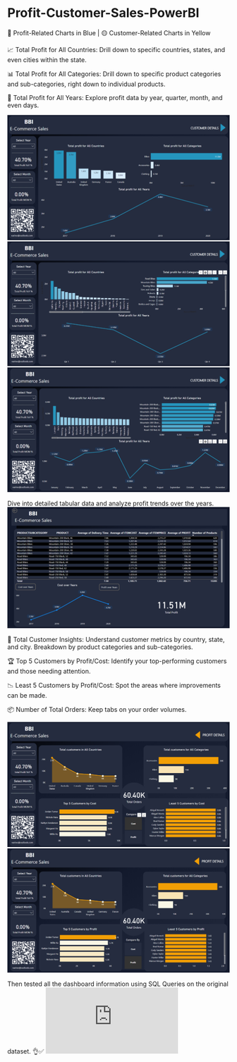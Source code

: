 # Profit-Customer-Sales-PowerBI
🔵 Profit-Related Charts in Blue | 🟡 Customer-Related Charts in Yellow

📈 Total Profit for All Countries:
Drill down to specific countries, states, and even cities within the state.

📊 Total Profit for All Categories:
Drill down to specific product categories and sub-categories, right down to individual products.

📆 Total Profit for All Years:
Explore profit data by year, quarter, month, and even days.

![Total Profit for all countries all categories by year](https://github.com/varino-alfried/Profit-Customer-Sales-PowerBI/blob/bbf677061f562b58a8bf9ae9b8f830b05e913f7b/Total%20Profit%20for%20all%20countries%20all%20categories%20by%20year.png "Total Profit for all countries all categories by year")
![drill down to Total Profit for all states all sub-categories by quarter](https://github.com/varino-alfried/Profit-Customer-Sales-PowerBI/blob/bbf677061f562b58a8bf9ae9b8f830b05e913f7b/drill%20down%20to%20Total%20Profit%20for%20all%20states%20all%20sub-categories%20by%20quarter.png "drill down to Total Profit for all states all sub-categories by quarter")
![drill down to Total Profit for all cities all products by Month](https://github.com/varino-alfried/Profit-Customer-Sales-PowerBI/blob/bbf677061f562b58a8bf9ae9b8f830b05e913f7b/drill%20down%20to%20Total%20Profit%20for%20all%20cities%20all%20products%20by%20Month.png "drill down to Total Profit for all cities all products by Month")

Dive into detailed tabular data and analyze profit trends over the years.
![drill through specific category](https://github.com/varino-alfried/Profit-Customer-Sales-PowerBI/blob/bbf677061f562b58a8bf9ae9b8f830b05e913f7b/drill%20through%20specific%20category.png "drill through specific category")

👥 Total Customer Insights:
Understand customer metrics by country, state, and city.
Breakdown by product categories and sub-categories.

🏆 Top 5 Customers by Profit/Cost:
Identify your top-performing customers and those needing attention.

📉 Least 5 Customers by Profit/Cost:
Spot the areas where improvements can be made.

📦 Number of Total Orders:
Keep tabs on your order volumes.

![Customer related dashboard by cost](https://github.com/varino-alfried/Profit-Customer-Sales-PowerBI/blob/bbf677061f562b58a8bf9ae9b8f830b05e913f7b/Customer%20related%20dashboard%20by%20cost.png
 "Customer related dashboard by cost")
![Customer related dashboard by profit](https://github.com/varino-alfried/Profit-Customer-Sales-PowerBI/blob/bbf677061f562b58a8bf9ae9b8f830b05e913f7b/Customer%20related%20dashboard%20by%20profit.png
 "Customer related dashboard by profit")


Then tested all the dashboard information using SQL Queries on the original dataset. 👌✅
![Testing Dashboard](https://github.com/varino-alfried/Profit-Customer-Sales-PowerBI/blob/ac6d8cbfbd90e588d20e3e572249c03fd739b290/Task1_ECommerce_Sales_TESTCASES.pdf
 "Testing Dashboard")

